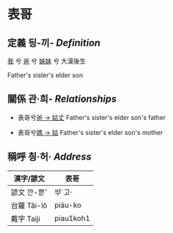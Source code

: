 # 表哥
## 定義 딍-끼- _Definition_
[我](member1.md) 兮 [爸](member2.md) 兮 [姊妹](member12.md) 兮 大漢後生

Father's sister's elder son

## 關係 관·희- _Relationships_

- 表哥兮[爸 → 姑丈](member43.md) Father's sister's elder son's father

- 表哥兮[媽 → 姑](member12.md) Father's sister's elder son's mother



## 稱呼 칑·허· _Address_

漢字/諺文 | 表哥
--- | ---
諺文 깐-뿐ˆ | ᄇᆤˊ고·
台羅 Tâi-lô | piáu-ko
戴字 Taiji | piau1koh1


